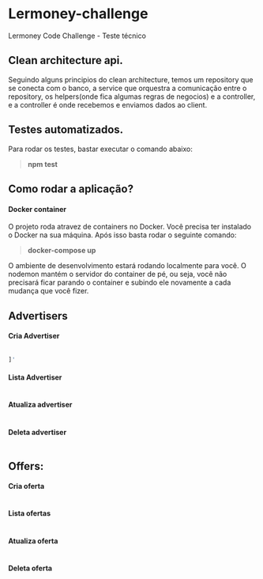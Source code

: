 # Lermoney-challenge

Lermoney Code Challenge - Teste técnico

## Clean architecture api.

Seguindo alguns principios do clean architecture, temos um repository que se conecta com o banco, a service que orquestra a comunicação entre o repository, os helpers(onde fica algumas regras de negocios) e a controller, e a controller é onde recebemos e enviamos dados ao client.

## Testes automatizados.

Para rodar os testes, bastar executar o comando abaixo:

> **npm test**

## Como rodar a aplicação?

#### Docker container

O projeto roda atravez de containers no Docker. Você precisa ter instalado o Docker na sua máquina.
Após isso basta rodar o seguinte comando:

> **docker-compose up**

O ambiente de desenvolvimento estará rodando localmente para você. O nodemon mantém o servidor do container de pé, ou seja, você não precisará
ficar parando o container e subindo ele novamente a cada mudança que você fizer.

## Advertisers

#### Cria Advertiser

```bash

]'
```

#### Lista Advertiser

```bash

```

#### Atualiza advertiser

```bash

```

#### Deleta advertiser

```bash

```

## Offers:

#### Cria oferta

```bash

```

#### Lista ofertas

```bash

```

#### Atualiza oferta

```bash

```

#### Deleta oferta

```bash

```
